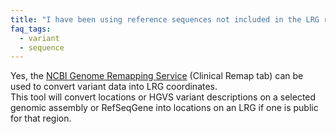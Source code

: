 ```yaml
---
title: "I have been using reference sequences not included in the LRG record. Is there a tool that can help map all my variants in LRG coordinates?"
faq_tags:
  - variant
  - sequence
---
```


Yes, the [NCBI Genome Remapping Service](http://www.ncbi.nlm.nih.gov/genome/tools/remap/) (Clinical Remap tab) can be used to convert variant data into LRG coordinates.  
This tool will convert locations or HGVS variant descriptions on a selected genomic assembly or RefSeqGene into locations on an LRG if one is public for that region.